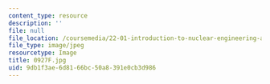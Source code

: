 ```yaml
---
content_type: resource
description: ''
file: null
file_location: /coursemedia/22-01-introduction-to-nuclear-engineering-and-ionizing-radiation-fall-2016/9db1f3ae6d8166bc50a8391e0cb3d986_0927F.jpg
file_type: image/jpeg
resourcetype: Image
title: 0927F.jpg
uid: 9db1f3ae-6d81-66bc-50a8-391e0cb3d986
---
```

